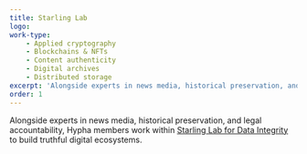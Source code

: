 ```yaml
---
title: Starling Lab
logo:
work-type: 
    - Applied cryptography 
    - Blockchains & NFTs 
    - Content authenticity 
    - Digital archives 
    - Distributed storage
excerpt: 'Alongside experts in news media, historical preservation, and legal accountability, Hypha members work within  <a class="link accent" href="https://www.starlinglab.org/">Starling Lab for Data Integrity</a> to build truthful digital ecosystems.'
order: 1
---
```

Alongside experts in news media, historical preservation, and legal accountability, Hypha members work within 
<a class="link accent" href="https://www.starlinglab.org/">Starling Lab for Data Integrity</a> to build truthful digital ecosystems.